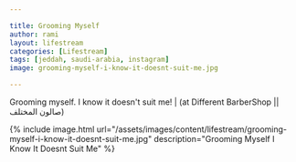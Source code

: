 ```yaml
---

title: Grooming Myself
author: rami
layout: lifestream 
categories: [Lifestream]
tags: [jeddah, saudi-arabia, instagram] 
image: grooming-myself-i-know-it-doesnt-suit-me.jpg

---
```


Grooming myself. I know it doesn't suit me! | (at Different BarberShop || صالون المختلف)

{% include image.html url="/assets/images/content/lifestream/grooming-myself-i-know-it-doesnt-suit-me.jpg" description="Grooming Myself I Know It Doesnt Suit Me" %}
